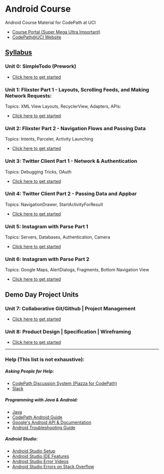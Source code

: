 # Android Course
Android Course Material for CodePath at UCI<br>
- [Course Portal (Super Mega Ultra Important)](https://courses.codepath.com/courses/android_university)
- [CodePath@UCI Website](https://clubs.uci.edu/codepath)

## [Syllabus]([dev_hackmd])


### Unit 0: SimpleTodo (Prework)
* [Click here to get started](https://github.com/CodePath-at-UCI/android-course/tree/master/Unit0)

### Unit 1: Flixster Part 1 - Layouts, Scrolling Feeds, and Making Network Requests:
Topics: XML View Layouts, RecyclerView, Adapters, APIs:
* [Click here to get started](https://github.com/CodePath-at-UCI/android-course/tree/master/Unit1)

### Unit 2: Flixster Part 2 - Navigation Flows and Passing Data
Topics: Intents, Parceler, Activity Launching
* [Click here to get started](https://github.com/CodePath-at-UCI/android-course/tree/master/Unit2)

### Unit 3: Twitter Client Part 1 - Network & Authentication
Topics: Debugging Tricks, OAuth
* [Click here to get started](https://github.com/CodePath-at-UCI/android-course/tree/master/Unit3)

### Unit 4: Twitter Client Part 2 - Passing Data and Appbar
Topics: NavigationDrawer, StartActivityForResult
* [Click here to get started](https://github.com/CodePath-at-UCI/android-course/tree/master/Unit4)

### Unit 5: Instagram with Parse Part 1
Topics: Servers, Databases, Authentication, Camera
* [Click here to get started](https://github.com/CodePath-at-UCI/android-course/tree/master/Unit5)

### Unit 6: Instagram with Parse Part 2
Topics: Google Maps, AlertDialogs, Fragments, Bottom Navigation View
* [Click here to get started](https://github.com/CodePath-at-UCI/android-course/tree/master/Unit6)

## Demo Day Project Units
### Unit 7: Collaborative Git/Github | Project Management
* [Click here to get started](https://github.com/CodePath-at-UCI/android-course/tree/master/Unit7)

### Unit 8: Product Design | Specification | Wireframing
* [Click here to get started](https://github.com/CodePath-at-UCI/android-course/tree/master/Unit8)
    
---

### Help (This list is not exhaustive):
##### Asking People for Help:
- [CodePath Discussion System (Piazza for CodePath)](http://discussions.codepath.com/courses/android_university/questions)
- [Slack](https://codepath.slack.com/archives/GSLPL342J)
##### Programming with Java & Android:
- [Java](https://github.com/codepath/android_guides/wiki/Beginning-Android-Resources#learning-to-program-with-java)
- [CodePath Android Guide](https://guides.codepath.org/android)
- [Google's Android API & Documentation](https://developer.android.com/)
- [Android Troubleshooting Guide](https://hackmd.io/@nesquena/rkO_BigjW?type=view)
##### Android Studio:
- [Android Studio Setup](https://courses.codepath.org/snippets/android_university/prework#heading-1-setup-android)
- [Android Studio IDE Features](https://hackmd.io/s/Bk9WxMaWV)
- [Android Studio Error Videos](https://www.youtube.com/results?search_query=Android+Studio+error)
- [Android Studio Errors on Stack Overflow](https://stackoverflow.com/search?q=Android+Studio)
